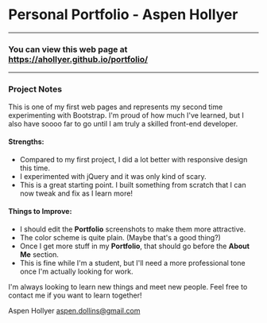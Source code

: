 # Personal Portfolio - Aspen Hollyer

---
### You can view this web page at https://ahollyer.github.io/portfolio/
---

### Project Notes

This is one of my first web pages and represents my second time experimenting with Bootstrap. I'm proud of how much I've learned, but I also have soooo far to go until I am truly a skilled front-end developer.

#### Strengths:
* Compared to my first project, I did a lot better with responsive design this time.
* I experimented with jQuery and it was only kind of scary.
* This is a great starting point. I built something from scratch that I can now tweak and fix as I learn more!

#### Things to Improve:
* I should edit the **Portfolio** screenshots to make them more attractive.
* The color scheme is quite plain. (Maybe that's a good thing?)
* Once I get more stuff in my **Portfolio**, that should go before the **About Me** section.
* This is fine while I'm a student, but I'll need a more professional tone once I'm actually looking for work.

I'm always looking to learn new things and meet new people. Feel free to contact me if you want to learn together!

Aspen Hollyer
aspen.dollins@gmail.com
